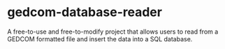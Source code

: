 # gedcom-database-reader
A free-to-use and free-to-modify project that allows users to read from a GEDCOM formatted file and insert the data into a SQL database.

